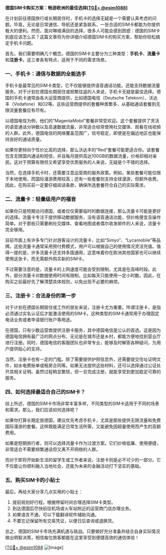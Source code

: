 **德国SIM卡购买方案：畅游欧洲的最佳选择[[TG💪+ @esim1088](https://t.me/s/esim1088)]**

在计划前往德国旅行或长期居住时，手机卡的选择无疑是一个需要认真考虑的问题。毕竟，无论是日常通信、导航还是紧急联系，一张合适的SIM卡都能为你提供极大的便利。然而，面对琳琅满目的选择，很多人可能会感到困惑：德国的SIM卡到底应该怎么买？这篇文章将为你详细介绍德国SIM卡的购买方案，帮助你轻松搞定手机卡问题。

首先，我们需要明确几个概念。德国的SIM卡主要分为三种类型：**手机卡**、**流量卡**和**注册卡**。这三者各有特点，适用于不同的需求场景。

### **一、手机卡：通信与数据的全能选手**

手机卡是最常见的SIM卡类型，它不仅能够提供语音通话功能，还能支持数据流量服务。对于计划在德国长期居住或频繁往返的人来说，手机卡无疑是最佳选择。德国的手机卡通常由各大运营商提供，比如德国电信（Deutsche Telekom）、沃达丰（Vodafone）和O2等。这些运营商提供的套餐种类繁多，从基础通话套餐到无限流量套餐应有尽有。

以德国电信为例，他们的“MagentaMobil”套餐非常受欢迎。这个套餐提供了灵活的语音通话分钟数以及高速数据流量，非常适合经常使用社交媒体、观看在线视频的人群。此外，德国电信的网络覆盖范围广，信号稳定，即使是在偏远地区也能保持良好的通话质量。

如果你更倾向于性价比高的选择，那么沃达丰的“Red”套餐可能更适合你。该套餐包含无限国内通话和短信，并且每月提供高达100GB的数据流量，价格却相对亲民。这对于预算有限但又希望享受优质服务的人来说，无疑是个不错的选择。

当然，在选择手机卡时，还需要注意运营商的服务政策。例如，某些套餐可能仅限于本地使用，而国际漫游费用较高；还有一些套餐则支持全球漫游，但额外收费。因此，在购买前一定要仔细阅读条款，确保所选套餐符合自己的实际需求。

### **二、流量卡：轻量级用户的福音**

如果你只是短期访问德国，或者仅仅需要临时的数据连接，那么流量卡可能是更好的选择。流量卡专注于提供移动数据服务，没有语音通话功能，但价格便宜且操作简单。对于那些只需要刷社交媒体、查看地图或者偶尔收发邮件的人来说，流量卡完全够用。

目前市面上有许多专门针对游客设计的流量卡，比如“Simyo”、“Lycamobile”等品牌。这些流量卡通常采用预付费模式，用户可以根据自己的使用情况灵活充值。值得一提的是，许多流量卡还支持多国通用，这意味着你在欧洲其他国家也可以继续使用这张卡，而无需额外购买新的SIM卡。

不过需要注意的是，流量卡的上网速度可能会受到限制，尤其是在高峰时段。此外，部分流量卡对数据使用时间有限制，比如每天只能使用一定小时数。因此，在购买之前最好先了解清楚具体规则，以免出现不必要的麻烦。

### **三、注册卡：合法身份的第一步**

对于计划在德国长期居住或工作的朋友来说，注册卡尤为重要。所谓注册卡，是指必须通过实名认证后才能激活使用的SIM卡。这种类型的SIM卡通常用于办理固定电话业务或者申请银行账户等用途。

在德国，只有少数运营商提供注册卡服务，其中德国电信是公认的首选。这是因为德国电信拥有最广泛的网点分布，无论是在城市还是乡村，都能方便地找到营业厅进行注册。同时，德国电信的客服团队也非常专业，能够及时解答各种疑问，为用户提供贴心的支持。

当然，注册卡也有一定的门槛。除了需要提供护照信息外，还需要提交住址证明文件，如水电费账单或租房合同等。如果无法提供这些材料，还可以选择通过公证处开具相关证明。虽然过程稍显繁琐，但一旦完成注册，就能享受到更加稳定可靠的服务。

### **四、如何选择最适合自己的SIM卡？**

综上所述，德国的SIM卡市场非常丰富多样，不同类型的SIM卡适用于不同的场景和需求。那么，我们应该如何选择呢？

如果你打算长期定居德国，建议优先考虑手机卡，尤其是那些提供无限流量和免费国际漫游的套餐。这样既能满足日常生活所需，又能避免因超量使用而产生的高额费用。

如果是短期旅行者，则可以选择流量卡作为过渡方案。它们价格低廉、使用便捷，非常适合不需要频繁通话但又离不开网络的人群。

而对于即将开始新生活的留学生或工作者来说，注册卡则是必不可少的一部分。它不仅能让你顺利融入当地社会，还能为未来的金融活动打下坚实的基础。

### **五、购买SIM卡的小贴士**

最后，再给大家分享几点实用的小贴士：

1. 提前规划好行程，根据停留时间合理选择SIM卡类型。
2. 到达德国后尽快前往机场或火车站附近的运营商门店办理业务。
3. 如果语言不通，可以下载翻译软件辅助沟通。
4. 不要忘记保留所有交易凭证，以便日后查询或退换货。

总之，德国的SIM卡市场充满机遇与挑战。只要做好充分准备并结合自身实际情况做出明智决策，相信每位旅客都能在这里享受到便捷高效的通信体验！

[[TG💪+ @esim1088](https://t.me/s/esim1088) ![Image](https://i.postimg.cc/4NQfJmqS/Snipaste-2025-05-13-00-14-12.png)]
